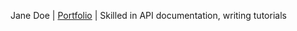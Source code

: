 Jane Doe | [Portfolio](https://janedoe.example.com) | Skilled in API documentation, writing tutorials

